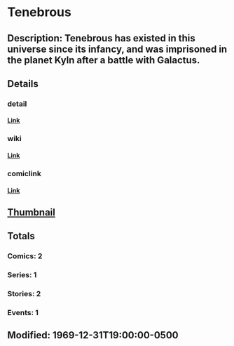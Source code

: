 # Tenebrous
## Description: Tenebrous has existed in this universe since its infancy, and was imprisoned in the planet Kyln after a battle with Galactus.
## Details
### detail
#### [Link](http://marvel.com/characters/2309/tenebrous?utm_campaign=apiRef&utm_source=225578a89fc76f3d20fbffda5d17a88d)
### wiki
#### [Link](http://marvel.com/universe/Tenebrous?utm_campaign=apiRef&utm_source=225578a89fc76f3d20fbffda5d17a88d)
### comiclink
#### [Link](http://marvel.com/comics/characters/1011162/tenebrous?utm_campaign=apiRef&utm_source=225578a89fc76f3d20fbffda5d17a88d)
## [Thumbnail](http://i.annihil.us/u/prod/marvel/i/mg/2/f0/4c002f3b92276.jpg)
## Totals
### Comics: 2
### Series: 1
### Stories: 2
### Events: 1
## Modified: 1969-12-31T19:00:00-0500